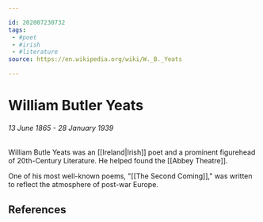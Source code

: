 ```yaml
---

id: 202007230732
tags:
 - #poet
 - #irish
 - #literature
source: https://en.wikipedia.org/wiki/W._B._Yeats

---
```


# William Butler Yeats
###### 13 June 1865 - 28 January 1939

William Butle Yeats was an [[Ireland|Irish]] poet and a prominent figurehead of 20th-Century Literature. He helped found the [[Abbey Theatre]].

One of his most well-known poems, "[[The Second Coming]]," was written to reflect the atmosphere of post-war Europe.


## References

